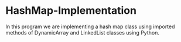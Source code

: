 # HashMap-Implementation

In this program we are implementing a hash map class using imported methods of DynamicArray and LinkedList classes using Python.
